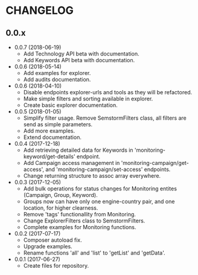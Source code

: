 # CHANGELOG

## 0.0.x
- 0.0.7 (2018-06-19)
  - Add Technology API beta with documentation.
  - Add Keywords API beta with documentation.
- 0.0.6 (2018-05-14)
  - Add examples for explorer.
  - Add audits documentation.
- 0.0.6 (2018-04-10)
  - Disable endpoints explorer-urls and tools as they will be refactored.
  - Make simple filters and sorting available in explorer.
  - Create basic explorer documentation.
- 0.0.5 (2018-01-05)
  - Simplify filter usage. Remove SemstormFilters class, all filters are send as simple parameters.
  - Add more examples.
  - Extend documentation.
- 0.0.4 (2017-12-18)
  - Add retrieving detailed data for Keywords in 'monitoring-keyword/get-details' endpoint.
  - Add Campaign access management in 'monitoring-campaign/get-access', and 'monitoring-campaign/set-access' endpoints.
  - Change returning structure to assoc array everywhere.
- 0.0.3 (2017-12-05)
  - Add bulk operations for status changes for Monitoring entites (Campaign, Group, Keyword).
  - Groups now can have only one engine-country pair, and one location, for higher clearness.
  - Remove 'tags' functionallity from Monitoring.
  - Change ExplorerFilters class to SemstormFilters.
  - Complete examples for Monitoring functions.
- 0.0.2 (2017-07-17)
  - Composer autoload fix.
  - Upgrade examples.
  - Rename functions 'all' and 'list' to 'getList' and 'getData'.
- 0.0.1 (2017-06-27)
  - Create files for repository.
